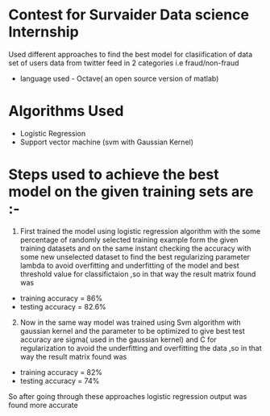 # Contest for Survaider Data science Internship
Used different approaches to find the best model for clasiification of data set of users data from twitter feed in 2 categories i.e fraud/non-fraud
  - language used - Octave( an open source version of matlab)

# Algorithms Used 
  - Logistic Regression
  - Support vector machine (svm with Gaussian Kernel)

# Steps used to achieve the best model on the given training sets are :-
1. First trained the model using logistic regression algorithm with the some percentage of
 randomly selected training example form the given training datasets and on the same instant
 checking the accuracy with some new unselected dataset to find the best regularizing parameter
 lambda to avoid overfitting and underfitting of the model and best threshold value for
 classifictaion ,so in that way the result matrix found was
 - training accuracy = 86%
 - testing accuracy = 82.6%
2. Now in the same way model was trained using Svm algorithm with gaussian kernel and the
 parameter to be optimized to give best test accuracy are sigma( used in the gaussian kernel)
 and C for regularization to avoid the underfitting and overfitting the data ,so in that way the result matrix found was
 - training accuracy = 82%
 - testing accuracy = 74%

So after going through these approaches logistic regression output was found more accurate


